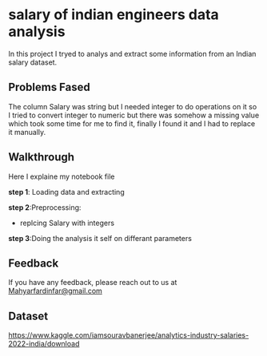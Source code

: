 
# salary of indian engineers data analysis

In this project I tryed to analys and extract some information from an Indian salary dataset.


## Problems Fased
The column Salary was string but I needed integer to do operations on it so I tried to convert integer
to numeric but there was somehow a missing value which took some time for me to find it, finally I found it and I had to replace it manually.
## Walkthrough
Here I explaine my notebook file

**step 1**: Loading data and extracting


**step 2**:Preprocessing:

- replcing Salary with integers

**step 3**:Doing the analysis it self on differant parameters


      
## Feedback

If you have any feedback, please reach out to us at Mahyarfardinfar@gmail.com

## Dataset
https://www.kaggle.com/iamsouravbanerjee/analytics-industry-salaries-2022-india/download
